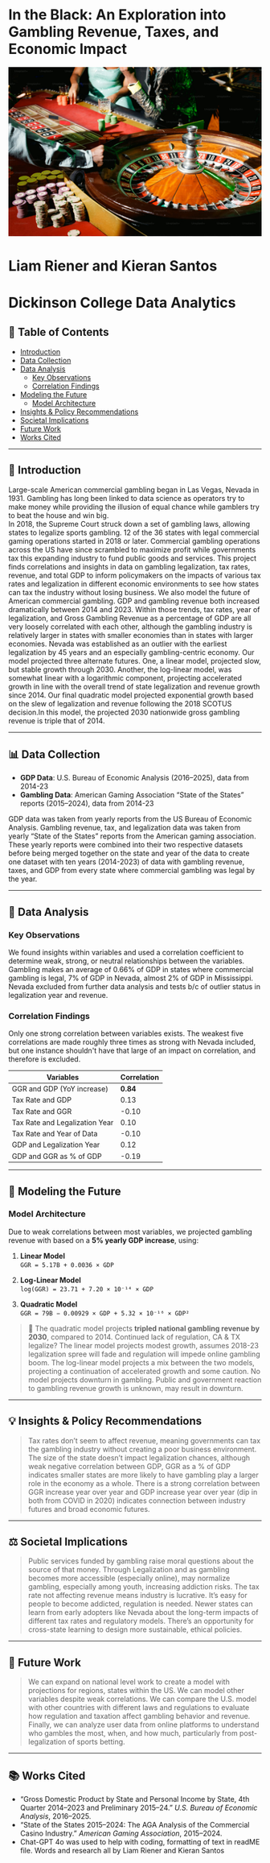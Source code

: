 
# In the Black: An Exploration into Gambling Revenue, Taxes, and Economic Impact
![image](premium_photo-1698525809613-c6eb1c25bc0f.jpeg)

# Liam Riener and Kieran Santos
# Dickinson College Data Analytics

## 📑 Table of Contents

- [Introduction](#-introduction)
- [Data Collection](#-data-collection)
- [Data Analysis](#-data-analysis)
  - [Key Observations](#key-observations)
  - [Correlation Findings](#correlation-findings)
- [Modeling the Future](#-modeling-the-future)
  - [Model Architecture](#model-architecture)
- [Insights & Policy Recommendations](#-insights--policy-recommendations)
- [Societal Implications](#-societal-implications)
- [Future Work](#-future-work)
- [Works Cited](#-works-cited)

---

## 📘 Introduction

Large-scale American commercial gambling began in Las Vegas, Nevada in 1931. Gambling has long been linked to data science as operators try to make money while providing the illusion of equal chance while gamblers try to beat the house and win big.  
In 2018, the Supreme Court struck down a set of gambling laws, allowing states to legalize sports gambling. 12 of the 36 states with legal commercial gaming operations started in 2018 or later. Commercial gambling operations across the US have since scrambled to maximize profit while governments tax this expanding industry to fund public goods and services. 
This project finds correlations and insights in data on gambling legalization, tax rates, revenue, and total GDP to inform policymakers on the impacts of various tax rates and legalization in different economic environments to see how states can tax the industry without losing business. We also model the future of American commercial gambling.
GDP and gambling revenue both increased dramatically between 2014 and 2023. Within those trends, tax rates, year of legalization, and Gross Gambling Revenue as a percentage of GDP are all very loosely correlated with each other, although the gambling industry is relatively larger in states with smaller economies than in states with larger economies. Nevada was established as an outlier with the earliest legalization by 45 years and an especially gambling-centric economy. 
Our model projected three alternate futures. One, a linear model, projected slow, but stable growth through 2030. Another, the log-linear model, was somewhat linear with a logarithmic component, projecting accelerated growth in line with the overall trend of state legalization and revenue growth since 2014. Our final quadratic model projected exponential growth based on the slew of legalization and revenue following the 2018 SCOTUS decision.In this model, the projected 2030 nationwide gross gambling revenue is triple that of 2014.


---

## 📊 Data Collection

- **GDP Data**: U.S. Bureau of Economic Analysis (2016–2025), data from 2014-23
- **Gambling Data**: American Gaming Association “State of the States” reports (2015–2024), data from 2014-23

GDP data was taken from yearly reports from the US Bureau of Economic Analysis. Gambling revenue, tax, and legalization data was taken from yearly “State of the States” reports from the American gaming association. These yearly reports were combined into their two respective datasets before being merged together on the state and year of the data to create one dataset with ten years (2014-2023) of data with gambling revenue, taxes, and GDP from every state where commercial gambling was legal by the year.


---

## 🔎 Data Analysis

### Key Observations

We found insights within variables and used a correlation coefficient to determine weak, strong, or neutral relationships between the variables. Gambling makes an average of 0.66% of GDP in states where commercial gambling is legal, 7% of GDP in Nevada, almost 2% of GDP in Mississippi. Nevada excluded from further data analysis and tests b/c of outlier status in legalization year and revenue. 

### Correlation Findings

Only one strong correlation between variables exists. The weakest five correlations are made roughly three times as strong with Nevada included, but one instance shouldn't have that large of an impact on correlation, and therefore is excluded.

| Variables                            | Correlation |
|-------------------------------------|-------------|
| GGR and GDP (YoY increase)          | **0.84**    |
| Tax Rate and GDP                    | 0.13        |
| Tax Rate and GGR                    | -0.10       |
| Tax Rate and Legalization Year      | 0.10        |
| Tax Rate and Year of Data           | -0.10       |
| GDP and Legalization Year           | 0.12        |
| GDP and GGR as % of GDP             | -0.19       |

---

## 🔮 Modeling the Future

### Model Architecture

Due to weak correlations between most variables, we projected gambling revenue with based on a **5% yearly GDP increase**, using:

1. **Linear Model**  
   `GGR = 5.17B + 0.0036 × GDP`

2. **Log-Linear Model**  
   `log(GGR) = 23.71 + 7.20 × 10⁻¹⁴ × GDP`

3. **Quadratic Model**  
   `GGR = 79B − 0.00929 × GDP + 5.32 × 10⁻¹⁶ × GDP²`


> 🔮 The quadratic model projects **tripled national gambling revenue by 2030**, compared to 2014. Continued lack of regulation, CA & TX legalize?
> The linear model projects modest growth, assumes 2018-23 legalization spree will fade and regulation will impede online gambling boom.
> The log-linear model projects a mix between the two models, projecting a continuation of accelerated growth and some caution.
> No model projects downturn in gambling. Public and government reaction to gambling revenue growth is unknown, may result in downturn.

---

## 💡 Insights & Policy Recommendations

>Tax rates don’t seem to affect revenue, meaning governments can tax the gambling industry without creating a poor business environment. The size of the state doesn’t impact legalization chances, although weak negative correlation between GDP, GGR as a % of GDP indicates smaller states are more likely to have gambling play a larger role in the economy as a whole. There is a strong correlation between GGR increase year over year and GDP increase year over year (dip in both from COVID in 2020) indicates connection between industry futures and broad economic futures.
---

## ⚖️ Societal Implications

>Public services funded by gambling raise moral questions about the source of that money. Through Legalization and as gambling becomes more accessible (especially online), may normalize gambling, especially among youth, increasing addiction risks. The tax rate not affecting revenue means industry is lucrative. It’s easy for people to become addicted, regulation is needed. Newer states can learn from early adopters like Nevada about the long-term impacts of different tax rates and regulatory models. There’s an opportunity for cross-state learning to design more sustainable, ethical policies.
---

## 🔭 Future Work

>We can expand on national level work to create a model with projections for regions, states within the US. We can model other variables despite weak correlations. We can compare the U.S. model with other countries with different laws and regulations to evaluate how regulation and taxation affect gambling behavior and revenue. Finally, we can analyze user data from online platforms to understand who gambles the most, when, and how much, particularly from post-legalization of sports betting.

---

## 📚 Works Cited

- “Gross Domestic Product by State and Personal Income by State, 4th Quarter 2014–2023 and Preliminary 2015–24.” *U.S. Bureau of Economic Analysis*, 2016–2025.
- “State of the States 2015–2024: The AGA Analysis of the Commercial Casino Industry.” *American Gaming Association*, 2015–2024.
- Chat-GPT 4o was used to help with coding, formatting of text in readME file. Words and research all by Liam Riener and Kieran Santos

